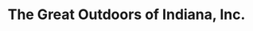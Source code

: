 ---
title: "The Great Outdoors of Indiana, Inc."
url: /jasper/the-great-outdoors-of-indiana-inc/
shop: sports
---